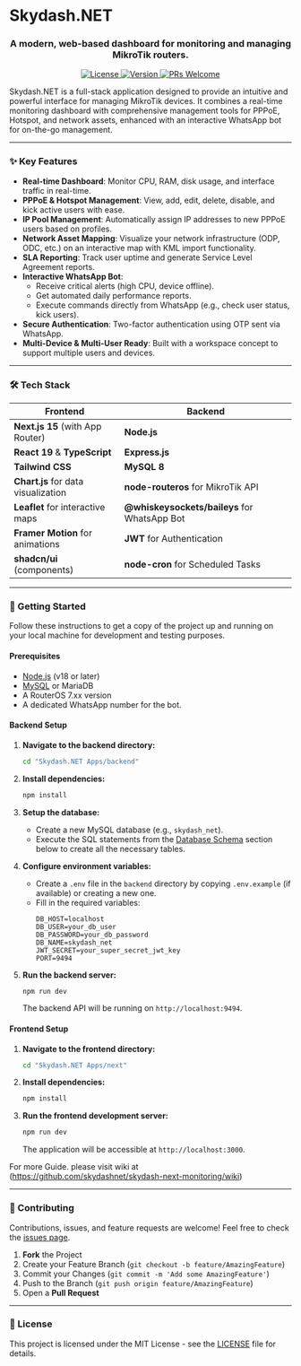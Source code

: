 # Skydash.NET

<h3 align="center">A modern, web-based dashboard for monitoring and managing MikroTik routers.</h3>

<p align="center">
  <a href="https://github.com/skydashnet/skydash-next-monitoring/blob/main/LICENSE">
    <img src="https://img.shields.io/badge/license-MIT-blue.svg" alt="License">
  </a>
  <a href="#">
    <img src="https://img.shields.io/badge/version-1.5.8-green.svg" alt="Version">
  </a>
  <a href="#">
    <img src="https://img.shields.io/badge/PRs-welcome-brightgreen.svg" alt="PRs Welcome">
  </a>
</p>

Skydash.NET is a full-stack application designed to provide an intuitive and powerful interface for managing MikroTik devices. It combines a real-time monitoring dashboard with comprehensive management tools for PPPoE, Hotspot, and network assets, enhanced with an interactive WhatsApp bot for on-the-go management.

---

### ✨ Key Features

* **Real-time Dashboard**: Monitor CPU, RAM, disk usage, and interface traffic in real-time.
* **PPPoE & Hotspot Management**: View, add, edit, delete, disable, and kick active users with ease.
* **IP Pool Management**: Automatically assign IP addresses to new PPPoE users based on profiles.
* **Network Asset Mapping**: Visualize your network infrastructure (ODP, ODC, etc.) on an interactive map with KML import functionality.
* **SLA Reporting**: Track user uptime and generate Service Level Agreement reports.
* **Interactive WhatsApp Bot**:
    * Receive critical alerts (high CPU, device offline).
    * Get automated daily performance reports.
    * Execute commands directly from WhatsApp (e.g., check user status, kick users).
* **Secure Authentication**: Two-factor authentication using OTP sent via WhatsApp.
* **Multi-Device & Multi-User Ready**: Built with a workspace concept to support multiple users and devices.

---

### 🛠️ Tech Stack

| Frontend                               | Backend                                     |
| -------------------------------------- | ------------------------------------------- |
| **Next.js 15** (with App Router)       | **Node.js** |
| **React 19** & **TypeScript** | **Express.js** |
| **Tailwind CSS** | **MySQL 8** |
| **Chart.js** for data visualization    | **node-routeros** for MikroTik API          |
| **Leaflet** for interactive maps       | **@whiskeysockets/baileys** for WhatsApp Bot |
| **Framer Motion** for animations       | **JWT** for Authentication                  |
| **shadcn/ui** (components)             | **node-cron** for Scheduled Tasks           |

---

### 🚀 Getting Started

Follow these instructions to get a copy of the project up and running on your local machine for development and testing purposes.

#### Prerequisites

* [Node.js](https://nodejs.org/) (v18 or later)
* [MySQL](https://www.mysql.com/) or MariaDB
* A RouterOS 7.xx version
* A dedicated WhatsApp number for the bot.

#### Backend Setup

1.  **Navigate to the backend directory:**
    ```bash
    cd "Skydash.NET Apps/backend"
    ```

2.  **Install dependencies:**
    ```bash
    npm install
    ```

3.  **Setup the database:**
    * Create a new MySQL database (e.g., `skydash_net`).
    * Execute the SQL statements from the [Database Schema](#-database-schema) section below to create all the necessary tables.

4.  **Configure environment variables:**
    * Create a `.env` file in the `backend` directory by copying `.env.example` (if available) or creating a new one.
    * Fill in the required variables:
        ```env
        DB_HOST=localhost
        DB_USER=your_db_user
        DB_PASSWORD=your_db_password
        DB_NAME=skydash_net
        JWT_SECRET=your_super_secret_jwt_key
        PORT=9494
        ```

5.  **Run the backend server:**
    ```bash
    npm run dev
    ```
    The backend API will be running on `http://localhost:9494`.

#### Frontend Setup

1.  **Navigate to the frontend directory:**
    ```bash
    cd "Skydash.NET Apps/next"
    ```

2.  **Install dependencies:**
    ```bash
    npm install
    ```

3.  **Run the frontend development server:**
    ```bash
    npm run dev
    ```
    The application will be accessible at `http://localhost:3000`.

For more Guide. please visit wiki at (https://github.com/skydashnet/skydash-next-monitoring/wiki)

---

### 🤝 Contributing

Contributions, issues, and feature requests are welcome! Feel free to check the [issues page](https://github.com/skydashnet/skydash-next-monitoring/issues).

1.  **Fork** the Project
2.  Create your Feature Branch (`git checkout -b feature/AmazingFeature`)
3.  Commit your Changes (`git commit -m 'Add some AmazingFeature'`)
4.  Push to the Branch (`git push origin feature/AmazingFeature`)
5.  Open a **Pull Request**

---

### 📄 License

This project is licensed under the MIT License - see the [LICENSE](LICENSE) file for details.